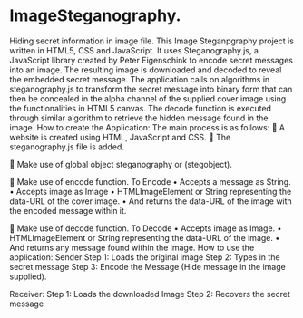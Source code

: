 # ImageSteganography.
Hiding secret information in image file.
This Image Steganpgraphy project is written in HTML5, CSS and JavaScript. It uses Steganography.js, a JavaScript library created by Peter Eigenschink to encode secret messages into an image. The resulting image is downloaded and decoded to reveal the embedded secret message.
The application calls on algorithms in steganography.js to transform the secret message into binary form that can then be concealed in the alpha channel of the supplied cover image using the functionalities in HTML5 canvas. The decode function is executed through similar algorithm to retrieve the hidden message found in the image.
How to create the Application:
The main process is as follows:
	A website is created using HTML, JavaScript and CSS.
	The steganography.js file is added.
<script src="steganography.min.js"></script>

	Make use of global object steganography or (stegobject).

	Make use of encode function.
To Encode
•	Accepts a message as String. 
•	Accepts image as Image
•	HTMLImageElement or String representing the data-URL of the cover image.
•	And returns the data-URL of the image with the encoded message within it.

	Make use of decode function.
To Decode
•	Accepts image as Image.
•	HTMLImageElement or String representing the data-URL of the image.
•	And returns any message found within the image.
How to use the application:
Sender
Step 1: Loads the original image
Step 2: Types in the secret message
Step 3:  Encode the Message (Hide message in the image supplied).

Receiver: 
Step 1: Loads the downloaded Image
Step 2: Recovers the secret message
